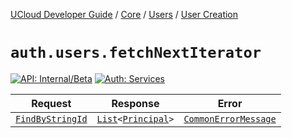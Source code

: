 [UCloud Developer Guide](/docs/developer-guide/README.md) / [Core](/docs/developer-guide/core/README.md) / [Users](/docs/developer-guide/core/users/README.md) / [User Creation](/docs/developer-guide/core/users/creation.md)

# `auth.users.fetchNextIterator`

[![API: Internal/Beta](https://img.shields.io/static/v1?label=API&message=Internal/Beta&color=red&style=flat-square)](/docs/developer-guide/core/api-conventions.md)
[![Auth: Services](https://img.shields.io/static/v1?label=Auth&message=Services&color=informational&style=flat-square)](/docs/developer-guide/core/types.md#role)



| Request | Response | Error |
|---------|----------|-------|
|<code><a href='/docs/reference/dk.sdu.cloud.FindByStringId.md'>FindByStringId</a></code>|<code><a href='https://kotlinlang.org/api/latest/jvm/stdlib/kotlin.collections/-list/'>List</a>&lt;<a href='#principal'>Principal</a>&gt;</code>|<code><a href='/docs/reference/dk.sdu.cloud.CommonErrorMessage.md'>CommonErrorMessage</a></code>|



